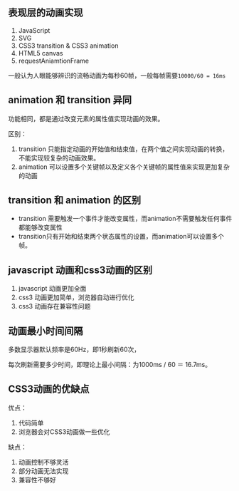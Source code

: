 ## 表现层的动画实现
1. JavaScript
2. SVG
3. CSS3 transition & CSS3 animation
4. HTML5 canvas
5. requestAniamtionFrame

一般认为人眼能够辨识的流畅动画为每秒60帧，一般每帧需要`10000/60 = 16ms`

## animation 和 transition 异同
功能相同，都是通过改变元素的属性值实现动画的效果。

区别：
1. transition 只能指定动画的开始值和结束值，在两个值之间实现动画的转换，不能实现较复杂的动画效果。
2. animation 可以设置多个关键帧以及定义各个关键帧的属性值来实现更加复杂的动画


## transition 和 animation 的区别
* transition 需要触发一个事件才能改变属性，而animation不需要触发任何事件都能够改变属性
* transition只有开始和结束两个状态属性的设置，而animation可以设置多个帧。

## javascript 动画和css3动画的区别
1. javascript 动画更加全面
2. css3 动画更加简单，浏览器自动进行优化
3. css3 动画存在兼容性问题

## 动画最小时间间隔
多数显示器默认频率是60Hz，即1秒刷新60次，

每次刷新需要多少时间，即理论上最小间隔：为1000ms / 60 ＝ 16.7ms。

## CSS3动画的优缺点
优点：
1. 代码简单
2. 浏览器会对CSS3动画做一些优化

缺点：
1. 动画控制不够灵活
2. 部分动画无法实现
3. 兼容性不够好


